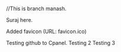 //This is branch manash.

Suraj here.

Added favicon (URL: favicon.ico)


Testing github to Cpanel.
Testing 2
Testing 3